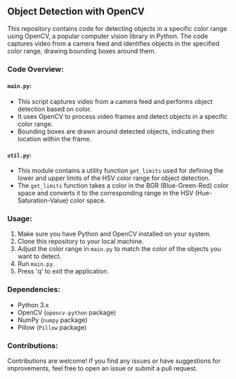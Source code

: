 ## Object Detection with OpenCV

This repository contains code for detecting objects in a specific color range using OpenCV, a popular computer vision library in Python. The code captures video from a camera feed and identifies objects in the specified color range, drawing bounding boxes around them.

### Code Overview:

#### `main.py`:

- This script captures video from a camera feed and performs object detection based on color.
- It uses OpenCV to process video frames and detect objects in a specific color range.
- Bounding boxes are drawn around detected objects, indicating their location within the frame.

#### `util.py`:

- This module contains a utility function `get_limits` used for defining the lower and upper limits of the HSV color range for object detection.
- The `get_limits` function takes a color in the BGR (Blue-Green-Red) color space and converts it to the corresponding range in the HSV (Hue-Saturation-Value) color space.

### Usage:

1. Make sure you have Python and OpenCV installed on your system.
2. Clone this repository to your local machine.
3. Adjust the color range in `main.py` to match the color of the objects you want to detect.
4. Run `main.py`.
5. Press 'q' to exit the application.

### Dependencies:

- Python 3.x
- OpenCV (`opencv-python` package)
- NumPy (`numpy` package)
- Pillow (`Pillow` package)

### Contributions:

Contributions are welcome! If you find any issues or have suggestions for improvements, feel free to open an issue or submit a pull request.
